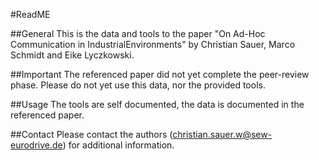 #ReadME

##General
This is the data and tools to the paper "On Ad-Hoc Communication in IndustrialEnvironments" by Christian Sauer, Marco Schmidt and Eike Lyczkowski.

##Important
The referenced paper did not yet complete the peer-review phase. Please do not yet use this data, nor the provided tools.

##Usage
The tools are self documented, the data is documented in the referenced paper.

##Contact
Please contact the authors (christian.sauer.w@sew-eurodrive.de) for additional information.

